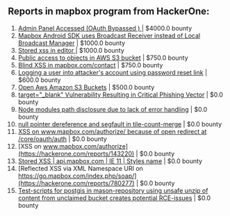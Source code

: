 ## Reports in mapbox program from HackerOne:
1. [Admin Panel Accessed (OAuth Bypassed ) ](https://hackerone.com/reports/294911) | $4000.0 bounty
2. [Mapbox Android SDK uses Broadcast Receiver instead of Local Broadcast Manager](https://hackerone.com/reports/192886) | $1000.0 bounty
3. [Stored xss in editor ](https://hackerone.com/reports/53730) | $1000.0 bounty
4. [Public access to objects in AWS S3 bucket](https://hackerone.com/reports/202725) | $750.0 bounty
5. [Blind XSS in mapbox.com/contact](https://hackerone.com/reports/158461) | $750.0 bounty
6. [Logging a user into attacker's account using password reset link](https://hackerone.com/reports/53531) | $600.0 bounty
7. [Open Aws Amazon S3 Buckets](https://hackerone.com/reports/222724) | $500.0 bounty
8. [target="_blank" Vulnerability Resulting in Critical Phishing Vector](https://hackerone.com/reports/165136) | $0.0 bounty
9. [Node modules path disclosure due to lack of error handling](https://hackerone.com/reports/225537) | $0.0 bounty
10. [null pointer dereference and segfault in tile-count-merge](https://hackerone.com/reports/245221) | $0.0 bounty
11. [XSS on www.mapbox.com/authorize/ because of open redirect at /core/oauth/auth](https://hackerone.com/reports/143240) | $0.0 bounty
12. [XSS on www.mapbox.com/authorize](https://hackerone.com/reports/143220) | $0.0 bounty
13. [Stored XSS | api.mapbox.com | IE 11 | Styles name](https://hackerone.com/reports/763812) | $0.0 bounty
14. [Reflected XSS via XML Namespace URI on https://go.mapbox.com/index.php/soap/](https://hackerone.com/reports/780277) | $0.0 bounty
15. [Test-scripts for postgis in mason-repository using unsafe unzip of content from unclaimed bucket creates potential RCE-issues](https://hackerone.com/reports/329689) | $0.0 bounty